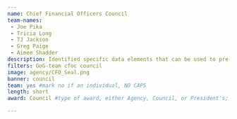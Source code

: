 ```yaml
---
name: Chief Financial Officers Council
team-names: 
 - Joe Pika
 - Tricia Long
 - TJ Jackson
 - Greg Paige
 - Aimee Shadder
description: Identified specific data elements that can be used to pre-check federal payment eligibility criteria. Their work revealed root causes of improper payments, allowing agencies to implement process improvements to save taxpayers money.
filters: GoG-team cfoc council
image: agency/CFO_Seal.png
banner: council
team: yes #mark no if an individual, NO CAPS 
length: short
award: Council #type of award, either Agency, Council, or President's; this is case sensitive so make sure to match the options listed exactly. This section generates the format of the card

---
```


